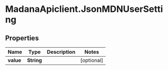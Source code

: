 # MadanaApiclient.JsonMDNUserSetting

## Properties

Name | Type | Description | Notes
------------ | ------------- | ------------- | -------------
**value** | **String** |  | [optional] 


